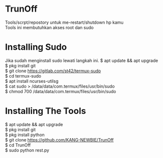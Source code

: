 # TrunOff
Tools/scrpt/repostory untuk me-restart/shutdown hp kamu<br>
Tools ini membutuhkan akses root dan sudo
# Installing Sudo
Jika sudah menginstall sudo lewati langkah ini.
$ apt update && apt upgrade<br>
$ pkg install git<br>
$ git clone https://gitlab.com/st42/termux-sudo<br>
$ cd termux-sudo<br>
$ apt install ncurses-utilsg<br>
$ cat sudo > /data/data/com.termux/files/usr/bin/sudo<br>
$ chmod 700 /data/data/com.termux/files/usr/bin/sudo
# Installing The Tools
$ apt update && apt upgrade<br>
$ pkg install git<br>
$ pkg install python<br>
$ git clone https://github.com/KANG-NEWBIE/TrunOff<br>
$ cd TrunOff<br>
$ sudo python rest.py
